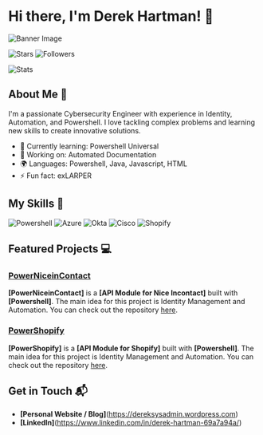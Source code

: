 # Hi there, I'm Derek Hartman! 👋

![Banner Image](https://media.licdn.com/dms/image/D5616AQG6XoDOCDlXZg/profile-displaybackgroundimage-shrink_350_1400/0/1702047806945?e=1721865600&v=beta&t=CznHBu_hqfMRTbfFSEWPBbSV1Wn9cZmHNGOlUsuATVU)

![Stars](https://img.shields.io/github/stars/Derek-Hartman.svg)
![Followers](https://img.shields.io/github/followers/Derek-Hartman.svg?style=social&label=Follow&maxAge=2592000)

![Stats](https://github-readme-stats.vercel.app/api/top-langs/?username=Derek-Hartman&theme=blue-green)

## About Me 🚀

I'm a passionate Cybersecurity Engineer with experience in Identity, Automation, and Powershell. I love tackling complex problems and learning new skills to create innovative solutions.

- 🌱 Currently learning: Powershell Universal
- 🔭 Working on: Automated Documentation
- 🌍 Languages: Powershell, Java, Javascript, HTML
- ⚡ Fun fact: exLARPER

## My Skills 🧠

![Powershell](https://img.shields.io/badge/Powershell-2CA5E0?style=for-the-badge&logo=powershell&logoColor=white)
![Azure](https://img.shields.io/badge/Microsoft_Azure-0089D6?style=for-the-badge&logo=microsoft-azure&logoColor=white)
![Okta](https://img.shields.io/badge/Okta-007DC1?style=for-the-badge&logo=Okta&logoColor=white)
![Cisco](https://img.shields.io/badge/Cisco-1BA0D7?style=for-the-badge&logo=Cisco&logoColor=white)
![Shopify](https://img.shields.io/badge/Shopify-7AB55C?style=for-the-badge&logo=Shopify&logoColor=white)

## Featured Projects 💻

### [PowerNiceinContact](https://github.com/Derek-Hartman/PowerNiceinContact)

**[PowerNiceinContact]** is a **[API Module for Nice Incontact]** built with **[Powershell]**. The main idea for this project is Identity Management and Automation. You can check out the repository [here](https://github.com/Derek-Hartman/PowerNiceinContact).

### [PowerShopify](https://github.com/Derek-Hartman/PowerShopify)

**[PowerShopify]** is a **[API Module for Shopify]** built with **[Powershell]**. The main idea for this project is Identity Management and Automation. You can check out the repository [here](https://github.com/Derek-Hartman/PowerNiceinContact).

## Get in Touch 📬

- **[Personal Website / Blog]**(https://dereksysadmin.wordpress.com)
- **[LinkedIn]**(https://www.linkedin.com/in/derek-hartman-69a7a94a/)


